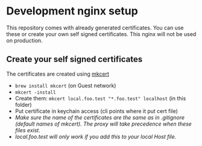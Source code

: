 # Development nginx setup

This repository comes with already generated certificates. You can use these or create your own self signed certificates. This nginx will not be used on production.

## Create your self signed certificates
The certificates are created using [mkcert](https://github.com/FiloSottile/mkcert)

- `brew install mkcert` (on Guest network)
- `mkcert -install`
- Create them: `mkcert local.foo.test "*.foo.test" localhost` (in this folder)
- Put certificate in keychain access (cli points where it put cert file)
- *Make sure the name of the certificates are the same as in .gitignore (default names of mkcert). The proxy will take precedence when these files exist.*
- *local.foo.test will only work if you add this to your local Host file.*
